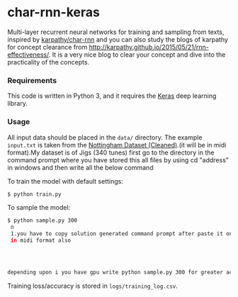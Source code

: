 # char-rnn-keras

Multi-layer recurrent neural networks for training and sampling from texts, inspired by [karpathy/char-rnn](https://github.com/karpathy/char-rnn) and you can also study the blogs of karpathy for concept clearance from
http://karpathy.github.io/2015/05/21/rnn-effectiveness/. It is a very nice blog to clear your concept and dive 
into the practicality of the concepts.

### Requirements

This code is written in Python 3, and it requires the [Keras](https://keras.io) deep learning library.

### Usage

All input data should be placed in the `data/` directory. The example `input.txt` is taken from the [Nottingham Dataset (Cleaned)](https://github.com/jukedeck/nottingham-dataset).(it will be in midi format).My dataset is of Jigs (340 tunes) 
first go to the directory in the command prompt where you have stored this all files by using cd "address" in windows and then write all the below command 

To train the model with default settings:
```bash
$ python train.py
```

To sample the model:
```bash
$ python sample.py 300 
 n
 1.you have to copy solution generated command prompt after paste it on https://abcjs.net/abcjs-editor.html and you can download the file 
 in midi format also
 



depending upon i you have gpu write python sample.py 300 for greater accuracy or else write python sample.py 100 and you can also increse your dat if you decent Ram in your pc more than 8 gb 
```

Training loss/accuracy is stored in `logs/training_log.csv`.
